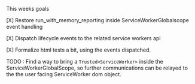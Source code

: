 
This weeks goals

[X] Restore run_with_memory_reporting inside ServiceWorkerGlobalscope event handling

[X] Dispatch lifecycle events to the related service workers api

[X] Formalize html tests a bit, using the events dispatched.

TODO : Find a way to bring a `Trusted<ServiceWorker>` inside the ServiceWorkerGlobalScope, so further communications can be relayed to the the user facing ServiceWorker dom object.
